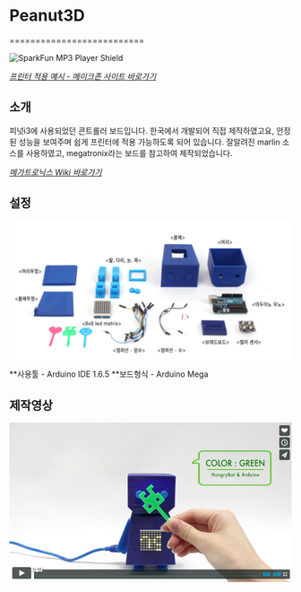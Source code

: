 # Peanut3D
==========================

![SparkFun MP3 Player Shield](https://github.com/makezonefablab/Peanut3D/blob/master/img/feature1.jpg)  

[*프린터 적용 예시 - 메이크존 사이트 바로가기*](http://makezone.co.kr/blog/2015/12/07/peanuti3/)

소개
--------------
피넛i3에 사용되었던 콘트롤러 보드입니다.
한국에서 개발되어 직접 제작하였고요, 안정된 성능을 보여주며 쉽게 프린터에 적용 가능하도록 되어 있습니다.
잘알려진 marlin 소스를 사용하였고, megatronix라는 보드를 참고하여 제작되었습니다.

[*메가트로닉스 Wiki 바로가기*](http://reprap.org/wiki/Megatronics_2.0)


설정
--------------
![ScreenShot](https://raw.githubusercontent.com/makezonefablab/HungryBot/master/img/%EC%A4%80%EB%B9%84%EB%AC%BC_.jpg)
 **사용툴 - Arduino IDE 1.6.5
 **보드형식 - Arduino Mega
 
 

제작영상
--------------
[![ScreenShot](https://raw.githubusercontent.com/makezonefablab/HungryBot/master/img/vimeo.png)](https://vimeo.com/102814242)


